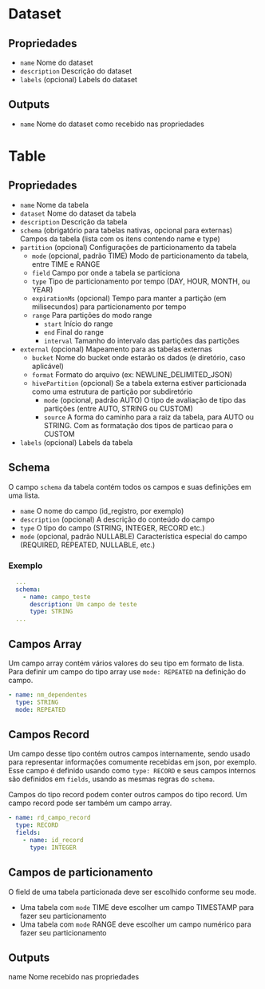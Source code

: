 # Dataset

## Propriedades

- `name` Nome do dataset
- `description` Descrição do dataset
- `labels` (opcional) Labels do dataset

## Outputs

- `name` Nome do dataset como recebido nas propriedades

# Table

## Propriedades

- `name` Nome da tabela
- `dataset` Nome do dataset da tabela
- `description` Descrição da tabela
- `schema` (obrigatório para tabelas nativas, opcional para externas) Campos da tabela (lista com os itens contendo name e type)
- `partition` (opcional) Configurações de particionamento da tabela
    - `mode` (opcional, padrão TIME) Modo de particionamento da tabela, entre TIME e RANGE
    - `field` Campo por onde a tabela se particiona
    - `type` Tipo de particionamento por tempo (DAY, HOUR, MONTH, ou YEAR)
    - `expirationMs` (opcional) Tempo para manter a partição (em milisecundos) para particionamento por tempo
    - `range` Para partições do modo range
        - `start` Início do range
        - `end` Final do range
        - `interval` Tamanho do intervalo das partições das partições
- `external` (opcional) Mapeamento para as tabelas externas
    - `bucket` Nome do bucket onde estarão os dados (e diretório, caso aplicável)
    - `format` Formato do arquivo (ex: NEWLINE_DELIMITED_JSON)
    - `hivePartition` (opcional) Se a tabela externa estiver particionada como uma estrutura de partição por subdiretório
        - `mode` (opcional, padrão AUTO) O tipo de avaliação de tipo das partições (entre AUTO, STRING ou CUSTOM)
        - `source` A forma do caminho para a raiz da tabela, para AUTO ou STRING. Com as formatação dos tipos de particao para o CUSTOM
- `labels` (opcional) Labels da tabela

## Schema

O campo `schema` da tabela contém todos os campos e suas definições em uma lista.

- `name` O nome do campo (id_registro, por exemplo)
- `description` (opcional) A descrição do conteúdo do campo
- `type` O tipo do campo (STRING, INTEGER, RECORD etc.)
- `mode` (opcional, padrão NULLABLE) Característica especial do campo (REQUIRED, REPEATED, NULLABLE, etc.)

### Exemplo

```YAML
  ...
  schema:
    - name: campo_teste
      description: Um campo de teste
      type: STRING
  ...
```

## Campos Array

Um campo array contém vários valores do seu tipo em formato de lista. Para definir um campo do tipo array use `mode: REPEATED` na definição do campo.

```YAML
- name: nm_dependentes
  type: STRING
  mode: REPEATED
```

## Campos Record

Um campo desse tipo contém outros campos internamente, sendo usado para representar informações comumente recebidas em json, por exemplo. Esse campo é definido usando como `type: RECORD` e seus campos internos são definidos em `fields`, usando as mesmas regras do `schema`.

Campos do tipo record podem conter outros campos do tipo record. Um campo record pode ser também um campo array.

```YAML
- name: rd_campo_record
  type: RECORD
  fields:
    - name: id_record
      type: INTEGER
```

## Campos de particionamento

O field de uma tabela particionada deve ser escolhido conforme seu mode.

- Uma tabela com `mode` TIME deve escolher um campo TIMESTAMP para fazer seu particionamento
- Uma tabela com `mode` RANGE deve escolher um campo numérico para fazer seu particionamento

## Outputs
name Nome recebido nas propriedades
